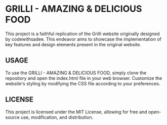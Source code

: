 # GRILLI - AMAZING & DELICIOUS FOOD
This project is a faithful replication of the Grilli website originally designed by codewithsadee. This endeavor aims to showcase the implementation of key features and design elements present in the original website.

## USAGE
To use the GRILLI - AMAZING & DELICIOUS FOOD, simply clone the repository and open the index.html file in your web browser. Customize the website's styling by modifying the CSS file according to your preferences.

## LICENSE
This project is licensed under the MIT License, allowing for free and open-source use, modification, and distribution.
